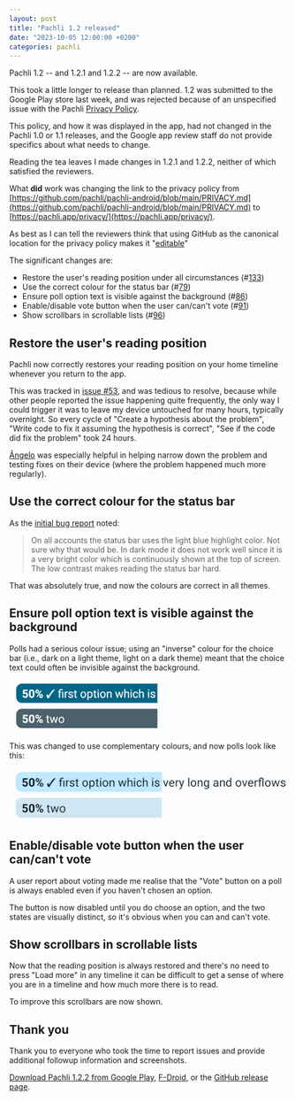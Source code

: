 ```yaml
---
layout: post
title: "Pachli 1.2 released"
date: "2023-10-05 12:00:00 +0200"
categories: pachli
---
```

Pachli 1.2 -- and 1.2.1 and 1.2.2 -- are now available.

This took a little longer to release than planned. 1.2 was submitted to the Google Play store last week, and was rejected because of an unspecified issue with the Pachli [Privacy Policy](/privacy/).

This policy, and how it was displayed in the app, had not changed in the Pachli 1.0 or 1.1 releases, and the Google app review staff do not provide specifics about what needs to change.

Reading the tea leaves I made changes in 1.2.1 and 1.2.2, neither of which satisfied the reviewers.

What **did** work was changing the link to the privacy policy from [https://github.com/pachli/pachli-android/blob/main/PRIVACY.md](https://github.com/pachli/pachli-android/blob/main/PRIVACY.md) to [https://pachli.app/privacy/](https://pachli.app/privacy/).

As best as I can tell the reviewers think that using GitHub as the canonical location for the privacy policy makes it "[editable](https://support.google.com/googleplay/android-developer/answer/10144311)"

The significant changes are:

<!--more-->

- Restore the user's reading position under all circumstances (#[133](https://github.com/pachli/pachli-android/pull/133))
- Use the correct colour for the status bar (#[79](https://github.com/pachli/pachli-android/issues/79))
- Ensure poll option text is visible against the background (#[86](https://github.com/pachli/pachli-android/pull/86))
- Enable/disable vote button when the user can/can't vote (#[91](https://github.com/pachli/pachli-android/pull/91))
- Show scrollbars in scrollable lists (#[96](https://github.com/pachli/pachli-android/pull/96))

## Restore the user's reading position

Pachli now correctly restores your reading position on your home timeline whenever you return to the app.

This was tracked in [issue #53](https://github.com/pachli/pachli-android/issues/53), and was tedious to resolve, because while other people reported the issue happening quite frequently, the only way I could trigger it was to leave my device untouched for many hours, typically overnight. So every cycle of "Create a hypothesis about the problem", "Write code to fix it assuming the hypothesis is correct", "See if the code did fix the problem" took 24 hours.

[Ângelo](https://tinsuke.com/) was especially helpful in helping narrow down the problem and testing fixes on their device (where the problem happened much more regularly).

## Use the correct colour for the status bar

As the [initial bug report](https://github.com/pachli/pachli-android/issues/79) noted:

> On all accounts the status bar uses the light blue highlight color. Not sure why that would be. In dark mode it does not work well since it is a very bright color which is continuously shown at the top of screen. The low contrast makes reading the status bar hard.

That was absolutely true, and now the colours are correct in all themes.

## Ensure poll option text is visible against the background

Polls had a serious colour issue; using an "inverse" colour for the choice bar (i.e., dark on a light theme, light on a dark theme) meant that the choice text could often be invisible against the background.

![Poll choices in 1.0 and 1.1](/assets/posts/2023-10-xx-1.2-release/poll-before.png)

This was changed to use complementary colours, and now polls look like this:

![Poll choices in 1.2](/assets/posts/2023-10-xx-1.2-release/poll-after.png)

## Enable/disable vote button when the user can/can't vote

A user report about voting made me realise that the "Vote" button on a poll is always enabled even if you haven't chosen an option.

The button is now disabled until you do choose an option, and the two states are visually distinct, so it's obvious when you can and can't vote.

## Show scrollbars in scrollable lists

Now that the reading position is always restored and there's no need to press "Load more" in any timeline it can be difficult to get a sense of where you are in a timeline and how much more there is to read.

To improve this scrollbars are now shown.

## Thank you

Thank you to everyone who took the time to report issues and provide additional followup information and screenshots.

[Download Pachli 1.2.2 from Google Play](https://play.google.com/store/apps/details?id=app.pachli), [F-Droid](https://f-droid.org/en/packages/app.pachli/), or the [GitHub release page](https://github.com/pachli/pachli-android/releases/tag/v1.2.2).
